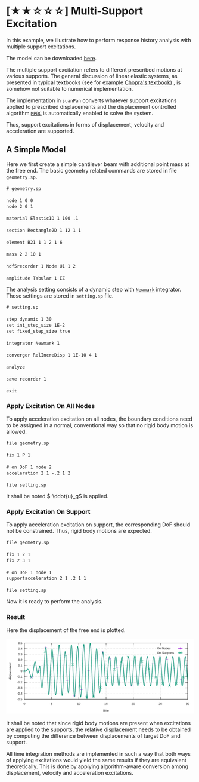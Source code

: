# [★★☆☆☆] Multi-Support Excitation

In this example, we illustrate how to perform response history analysis with multiple support excitations.

The model can be downloaded [here](multi-support-excitation.zip).

The multiple support excitation refers to different prescribed motions at various supports. The general discussion of
linear elastic systems, as presented in typical textbooks (see for
example [Chopra's textbook](https://www.pearson.com/us/higher-education/program/Chopra-Dynamics-of-Structures-5th-Edition/PGM1101746.html))
, is somehow not suitable to numerical implementation.

The implementation in `suanPan` converts whatever support excitations applied to prescribed displacements and the
displacement controlled algorithm [`MPDC`](../../../Library/Solver/MPDC.md) is automatically enabled to solve the
system.

Thus, support excitations in forms of displacement, velocity and acceleration are supported.

## A Simple Model

Here we first create a simple cantilever beam with additional point mass at the free end. The basic geometry related
commands are stored in file `geometry.sp`.

```
# geometry.sp

node 1 0 0
node 2 0 1

material Elastic1D 1 100 .1

section Rectangle2D 1 12 1 1

element B21 1 1 2 1 6

mass 2 2 10 1

hdf5recorder 1 Node U1 1 2

amplitude Tabular 1 EZ
```

The analysis setting consists of a dynamic step with [`Newmark`](../../../Library/Integrator/Implicit/Newmark/Newmark.md)
integrator. Those settings are stored in `setting.sp` file.

```
# setting.sp

step dynamic 1 30
set ini_step_size 1E-2
set fixed_step_size true

integrator Newmark 1

converger RelIncreDisp 1 1E-10 4 1

analyze

save recorder 1

exit
```

### Apply Excitation On All Nodes

To apply acceleration excitation on all nodes, the boundary conditions need to be assigned in a normal, conventional way
so that no rigid body motion is allowed.

```text hl_lines="6"
file geometry.sp

fix 1 P 1

# on DoF 1 node 2
acceleration 2 1 -.2 1 2

file setting.sp
```

It shall be noted $-\ddot{u}_g$ is applied.

### Apply Excitation On Support

To apply acceleration excitation on support, the corresponding DoF should not be constrained. Thus, rigid body motions
are expected.

```text hl_lines="6"
file geometry.sp

fix 1 2 1
fix 2 3 1

# on DoF 1 node 1
supportacceleration 2 1 .2 1 1

file setting.sp
```

Now it is ready to perform the analysis.

### Result

Here the displacement of the free end is plotted.

![displacement history](multi-support-excitation.svg)

It shall be noted that since rigid body motions are present when excitations are applied to the supports, the relative
displacement needs to be obtained by computing the difference between displacements of target DoF and support.

All time integration methods are implemented in such a way that both ways of applying excitations would yield the same results if they are equivalent theoretically.
This is done by applying algorithm-aware conversion among displacement, velocity and acceleration excitations.
